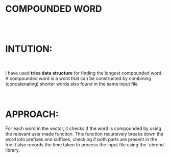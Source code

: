 <h1>COMPOUNDED WORD</h1>
<br/>
<br/>
<h1>INTUTION:</h1>
<br/>
<p>I have used <b>tries data structure</b> for finding the longest compounded word. A compounded word is a word that can be constructed by combining (concatenating) shorter words also found in the same input file</p>
<br/>
<h1>APPROACH:</h1>
<p>For each word in the vector, it checks if the word is compounded by using the relevant user made function. This function recursively breaks down the word into prefixes and suffixes, checking if both parts are present in the trie.It also records the time taken to process the input file using the `chrono` library.</p>
